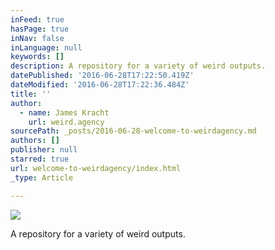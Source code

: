 ```yaml
---
inFeed: true
hasPage: true
inNav: false
inLanguage: null
keywords: []
description: A repository for a variety of weird outputs.
datePublished: '2016-06-28T17:22:50.419Z'
dateModified: '2016-06-28T17:22:36.484Z'
title: ''
author:
  - name: James Kracht
    url: weird.agency
sourcePath: _posts/2016-06-28-welcome-to-weirdagency.md
authors: []
publisher: null
starred: true
url: welcome-to-weirdagency/index.html
_type: Article

---
```

![](https://the-grid-user-content.s3-us-west-2.amazonaws.com/565560a0-80bb-4d88-8fee-43266f14f7e5.jpg)

A repository for a variety of weird outputs.